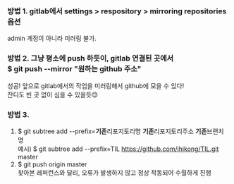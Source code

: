 ### 방법 1. gitlab에서 settings > respository > mirroring repositories 옵션
admin 계정이 아니라 미러링 불가.
### 방법 2. 그냥 평소에 push 하듯이, gitlab 연결된 곳에서 <BR>**$ git push --mirror "원하는 github 주소"**
성공! 앞으로 gitlab에서의 작업을 미러링해서 github에 모을 수 있다!<br>
잔디도 빈 곳 없이 심을 수 있을듯😊

### 방법 3. 
1. $ git subtree add --prefix=**기존**리포지토리명 **기존**리포지토리주소 **기존**브랜치명<br>
예시) $ git subtree add --prefix=TIL https://github.com/ihjkong/TIL.git master<br>
2. $ git push origin master<br>
찾아본 레퍼런스와 달리, 오류가 발생하지 않고 정상 작동되어 수월하게 진행